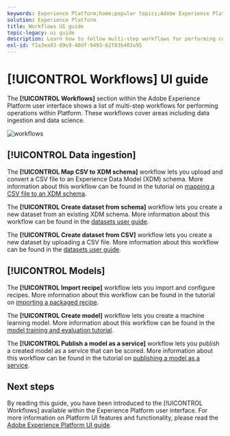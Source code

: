 ```yaml
---
keywords: Experience Platform;home;popular topics;Adobe Experience Platform;user guide;ui guide;workflows ui guide;workflows;workflows user guide;
solution: Experience Platform
title: Workflows UI guide
topic-legacy: ui guide
description: Learn how to follow multi-step workflows for performing common operations within the Adobe Experience Platform user interface.
exl-id: f1a3ea83-09c9-48df-9493-62f03b403a95
---
```

# [!UICONTROL Workflows] UI guide

The **[!UICONTROL Workflows]** section within the Adobe Experience Platform user interface shows a list of multi-step workflows for performing operations within Platform. These workflows cover areas including data ingestion and data science.

![workflows](./images/workflows/workflows.png)

## [!UICONTROL Data ingestion]

The **[!UICONTROL Map CSV to XDM schema]** workflow lets you upload and convert a CSV file to an Experience Data Model (XDM) schema. More information about this workflow can be found in the tutorial on [mapping a CSV file to an XDM schema](../ingestion/tutorials/map-csv/overview.md).

The **[!UICONTROL Create dataset from schema]** workflow lets you create a new dataset from an existing XDM schema. More information about this workflow can be found in the [datasets user guide](../catalog/datasets/user-guide.md#schema).

The **[!UICONTROL Create dataset from CSV]** workflow lets you create a new dataset by uploading a CSV file. More information about this workflow can be found in the [datasets user guide](../catalog/datasets/user-guide.md#csv).

## [!UICONTROL Models]

The **[!UICONTROL Import recipe]** workflow lets you import and configure recipes. More information about this workflow can be found in the tutorial on [importing a packaged recipe](../data-science-workspace/models-recipes/import-packaged-recipe-ui.md).

The **[!UICONTROL Create model]** workflow lets you create a machine learning model. More information about this workflow can be found in the [model training and evaluation tutorial](../data-science-workspace/models-recipes/train-evaluate-model-ui.md).

The **[!UICONTROL Publish a model as a service]** workflow lets you publish a created model as a service that can be scored. More information about this workflow can be found in the tutorial on [publishing a model as a service](../data-science-workspace/models-recipes/publish-model-service-ui.md).

## Next steps

By reading this guide, you have been introduced to the [!UICONTROL Workflows] available within the Experience Platform user interface. For more information on Platform UI features and functionality, please read the [Adobe Experience Platform UI guide](ui-guide.md).
